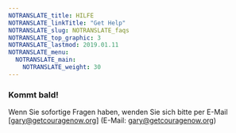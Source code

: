 ```yaml
---
NOTRANSLATE_title: HILFE
NOTRANSLATE_linkTitle: "Get Help"
NOTRANSLATE_slug: NOTRANSLATE_faqs
NOTRANSLATE_top_graphic: 3
NOTRANSLATE_lastmod: 2019.01.11
NOTRANSLATE_menu:
  NOTRANSLATE_main:
    NOTRANSLATE_weight: 30
---
```


### Kommt bald!

Wenn Sie sofortige Fragen haben, wenden Sie sich bitte per E-Mail [gary@getcouragenow.org] (E-Mail: gary@getcouragenow.org)

